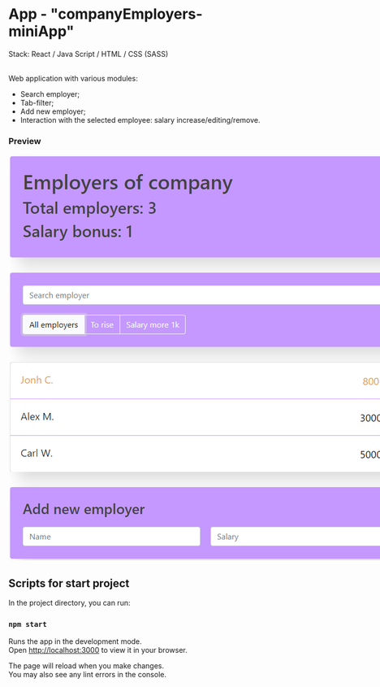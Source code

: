 # App - "companyEmployers-miniApp"

Stack: React / Java Script / HTML / CSS (SASS)

\
Web application with various modules:
- Search employer;
- Tab-filter;
- Add new employer;
- Interaction with the selected employee: salary increase/editing/remove.

### Preview

<img style="max-width:70vh;" src="./src/readme/preview.png" height="" alt="Preview"/> 

## Scripts for start project

In the project directory, you can run:

### `npm start`

Runs the app in the development mode.\
Open [http://localhost:3000](http://localhost:3000) to view it in your browser.

The page will reload when you make changes.\
You may also see any lint errors in the console.
